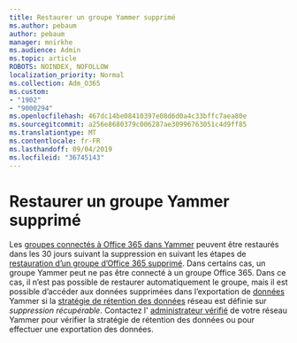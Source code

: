 ```yaml
---
title: Restaurer un groupe Yammer supprimé
ms.author: pebaum
author: pebaum
manager: mnirkhe
ms.audience: Admin
ms.topic: article
ROBOTS: NOINDEX, NOFOLLOW
localization_priority: Normal
ms.collection: Adm_O365
ms.custom:
- "1902"
- "9000294"
ms.openlocfilehash: 467dc14be08410397e08d6d0a4c33bffc7aea80e
ms.sourcegitcommit: a256e8680379c006287ae30996763051c4d9ff85
ms.translationtype: MT
ms.contentlocale: fr-FR
ms.lasthandoff: 09/04/2019
ms.locfileid: "36745143"
---
```

# <a name="restore-a-deleted-yammer-group"></a>Restaurer un groupe Yammer supprimé

Les [groupes connectés à Office 365 dans Yammer](https://docs.microsoft.com/yammer/manage-yammer-groups/yammer-and-office-365-groups) peuvent être restaurés dans les 30 jours suivant la suppression en suivant les étapes de [restauration d’un groupe d’Office 365 supprimé](https://docs.microsoft.com/office365/admin/create-groups/restore-deleted-group).
Dans certains cas, un groupe Yammer peut ne pas être connecté à un groupe Office 365. Dans ce cas, il n’est pas possible de restaurer automatiquement le groupe, mais il est possible d’accéder aux données supprimées dans l’exportation de [données](https://docs.microsoft.com/yammer/manage-security-and-compliance/export-yammer-enterprise-data) Yammer si la [stratégie de rétention des données](https://docs.microsoft.com/yammer/manage-security-and-compliance/manage-data-compliance) réseau est définie sur *suppression récupérable*. Contactez l' [administrateur vérifié](https://docs.microsoft.com/yammer/manage-yammer-users/manage-yammer-admins) de votre réseau Yammer pour vérifier la stratégie de rétention des données ou pour effectuer une exportation des données.
